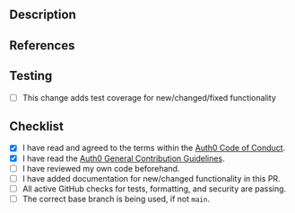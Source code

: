 ## Description

<!--- 
Describe the purpose of this PR along with any background information and the impacts of the proposed change. 
For the benefit of the community, please do not assume prior context.

Provide details that support your chosen implementation, including: 
- breaking changes
- alternatives considered
- changes to the API
- demos (screenshots, videos) if you find that useful
- etc.
-->


## References

<!--- 
Include any links supporting this change such as a:

- GitHub Issue/PR number addressed or fixed
- Auth0 Community post
- StackOverflow post
- Support forum thread
- Related pull requests/issues from other repos

If there are no references, simply delete this section.
-->


## Testing

<!--- 
Describe how this can be tested by reviewers. Be specific about anything not tested and reasons why. 
If this library has unit and/or integration testing, tests should be added for new functionality and 
existing tests should complete without errors.
-->

- [ ] This change adds test coverage for new/changed/fixed functionality


## Checklist

<!---
Tick with "x" the boxes that apply. You can also fill these out after creating the PR.
-->

- [x] I have read and agreed to the terms within the [Auth0 Code of Conduct](https://github.com/misalud-ai/auth0/open-source-template/blob/master/CODE-OF-CONDUCT.md).
- [x] I have read the [Auth0 General Contribution Guidelines](https://github.com/misalud-ai/auth0/open-source-template/blob/master/GENERAL-CONTRIBUTING.md).
- [ ] I have reviewed my own code beforehand.
- [ ] I have added documentation for new/changed functionality in this PR.
- [ ] All active GitHub checks for tests, formatting, and security are passing.
- [ ] The correct base branch is being used, if not `main`.
